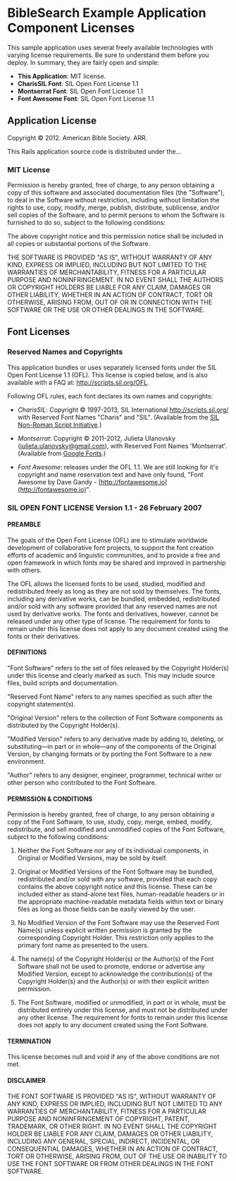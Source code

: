 # BibleSearch Example Application Component Licenses

This sample application uses several freely available technologies with varying license requirements. Be sure to understand them before you deploy. In summary, they are fairly open and simple:

* **This Application**: MIT license.
* **CharisSIL Font**: SIL Open Font License 1.1
* **Montserrat Font**: SIL Open Font License 1.1
* **Font Awesome Font**: SIL Open Font License 1.1

## Application License

Copyright © 2012. American Bible Society. ARR.

This Rails application source code is distributed under the...

### MIT License

Permission is hereby granted, free of charge, to any person obtaining a copy of this software and associated documentation files (the "Software"), to deal in the Software without restriction, including without limitation the rights to use, copy, modify, merge, publish, distribute, sublicense, and/or sell copies of the Software, and to permit persons to whom the Software is furnished to do so, subject to the following conditions:

The above copyright notice and this permission notice shall be included in all copies or substantial portions of the Software.

THE SOFTWARE IS PROVIDED "AS IS", WITHOUT WARRANTY OF ANY KIND, EXPRESS OR IMPLIED, INCLUDING BUT NOT LIMITED TO THE WARRANTIES OF MERCHANTABILITY, FITNESS FOR A PARTICULAR PURPOSE AND NONINFRINGEMENT. IN NO EVENT SHALL THE AUTHORS OR COPYRIGHT HOLDERS BE LIABLE FOR ANY CLAIM, DAMAGES OR OTHER LIABILITY, WHETHER IN AN ACTION OF CONTRACT, TORT OR OTHERWISE, ARISING FROM, OUT OF OR IN CONNECTION WITH THE SOFTWARE OR THE USE OR OTHER DEALINGS IN THE SOFTWARE.

## Font Licenses

### Reserved Names and Copyrights

This application bundles or uses separately licensed fonts under the SIL Open Font License 1.1 (OFL). This license is copied below, and is also available with a FAQ at: http://scripts.sil.org/OFL.

Following OFL rules, each font declares its own names and copyrights:

* *CharisSIL*: Copyright © 1997-2013, SIL International http://scripts.sil.org/ with Reserved Font Names "Charis" and "SIL". (Available from the [SIL Non-Roman Script Initiative](http://scripts.sil.org/cms/scripts/page.php?site_id=nrsi&id=charissilfont).)

* *Montserrat*: Copyright © 2011-2012, Julieta Ulanovsky (julieta.ulanovsky@gmail.com), with Reserved Font Names 'Montserrat'. (Available from [Google Fonts](http://www.google.com/fonts/specimen/Montserrat).)

* *Font Awesome*: releases under the OFL 1.1. We are still looking for it's copyright and name reservation text and have only found, "Font Awesome by Dave Gandy - [http://fontawesome.io](http://fontawesome.io)".

### SIL OPEN FONT LICENSE Version 1.1 - 26 February 2007

#### PREAMBLE

The goals of the Open Font License (OFL) are to stimulate worldwide development of collaborative font projects, to support the font creation efforts of academic and linguistic communities, and to provide a free and open framework in which fonts may be shared and improved in partnership with others.

The OFL allows the licensed fonts to be used, studied, modified and redistributed freely as long as they are not sold by themselves. The fonts, including any derivative works, can be bundled, embedded, redistributed and/or sold with any software provided that any reserved names are not used by derivative works. The fonts and derivatives, however, cannot be released under any other type of license. The requirement for fonts to remain under this license does not apply to any document created using the fonts or their derivatives.

#### DEFINITIONS

"Font Software" refers to the set of files released by the Copyright Holder(s) under this license and clearly marked as such. This may include source files, build scripts and documentation.

"Reserved Font Name" refers to any names specified as such after the copyright statement(s).

"Original Version" refers to the collection of Font Software components as distributed by the Copyright Holder(s).

"Modified Version" refers to any derivative made by adding to, deleting, or substituting—in part or in whole—any of the components of the Original Version, by changing formats or by porting the Font Software to a new environment.

"Author" refers to any designer, engineer, programmer, technical writer or other person who contributed to the Font Software.

#### PERMISSION & CONDITIONS

Permission is hereby granted, free of charge, to any person obtaining a copy of the Font Software, to use, study, copy, merge, embed, modify, redistribute, and sell modified and unmodified copies of the Font Software, subject to the following conditions:

1. Neither the Font Software nor any of its individual components, in Original or Modified Versions, may be sold by itself.

2. Original or Modified Versions of the Font Software may be bundled, redistributed and/or sold with any software, provided that each copy contains the above copyright notice and this license. These can be included either as stand-alone text files, human-readable headers or in the appropriate machine-readable metadata fields within text or binary files as long as those fields can be easily viewed by the user.

3. No Modified Version of the Font Software may use the Reserved Font Name(s) unless explicit written permission is granted by the corresponding Copyright Holder. This restriction only applies to the primary font name as presented to the users.

4. The name(s) of the Copyright Holder(s) or the Author(s) of the Font Software shall not be used to promote, endorse or advertise any Modified Version, except to acknowledge the contribution(s) of the Copyright Holder(s) and the Author(s) or with their explicit written permission.

5. The Font Software, modified or unmodified, in part or in whole, must be distributed entirely under this license, and must not be distributed under any other license. The requirement for fonts to remain under this license does not apply to any document created using the Font Software.

#### TERMINATION

This license becomes null and void if any of the above conditions are not met.

#### DISCLAIMER

THE FONT SOFTWARE IS PROVIDED "AS IS", WITHOUT WARRANTY OF ANY KIND, EXPRESS OR IMPLIED, INCLUDING BUT NOT LIMITED TO ANY WARRANTIES OF MERCHANTABILITY, FITNESS FOR A PARTICULAR PURPOSE AND NONINFRINGEMENT OF COPYRIGHT, PATENT, TRADEMARK, OR OTHER RIGHT. IN NO EVENT SHALL THE COPYRIGHT HOLDER BE LIABLE FOR ANY CLAIM, DAMAGES OR OTHER LIABILITY, INCLUDING ANY GENERAL, SPECIAL, INDIRECT, INCIDENTAL, OR CONSEQUENTIAL DAMAGES, WHETHER IN AN ACTION OF CONTRACT, TORT OR OTHERWISE, ARISING FROM, OUT OF THE USE OR INABILITY TO USE THE FONT SOFTWARE OR FROM OTHER DEALINGS IN THE FONT SOFTWARE.
